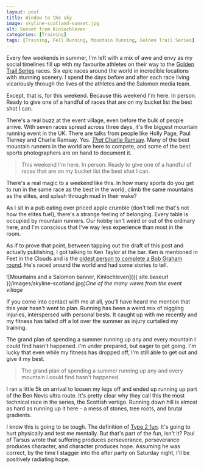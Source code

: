 ```yaml
---
layout: post
title: Window to the sky
image: skyline-scotland-sunset.jpg
alt: Sunset from Kinlochleven
categories: [Training]
tags: [Training, Fell Running, Mountain Running, Golden Trail Series]
---
```


Every few weekends in summer, I'm left with a mix of awe and envy as my social timelines fill up with my favourite athletes on their way to the [Golden Trail Series](https://www.instagram.com/goldentrailseries/) races. Six epic races around the world in incredible locations with stunning scenery. I spend the days before and after each race living vicariously through the lives of the athletes and the Salomon media team.

Except, that is, for this weekend. Because this weekend I'm here. In person. Ready to give one of a handful of races that are on my bucket list the best shot I can. 

There's a real buzz at the event village, even before the bulk of people arrive. With seven races spread across three days, it's the biggest mountain running event in the UK. There are talks from people like Holly Page, Paul Tierney and Charlie Ramsay. Yes. [*That* Charlie Ramsay](https://en.wikipedia.org/wiki/Ramsay_Round). Many of the best mountain runners in the world are here to compete, and some of the best sports photographers are on hand to document it.

>This weekend I'm here. In person. Ready to give one of a handful of races that are on my bucket list the best shot I can. 

There's a real magic to a weekend like this. In how many sports do you get to run in the same race as the best in the world, climb the same mountains as the elites, and splash through mud in their wake?

As I sit in a pub eating over priced apple crumble (don't tell me that's not how the elites fuel), there's a strange feeling of belonging. Every table is occupied by mountain runners. Our hobby isn't weird or out of the ordinary here, and I'm conscious that I've way less experience than most in the room.

As if to prove that point, between tapping out the draft of this post and actually publishing, I got talking to Ken Taylor at the bar. Ken is mentioned in Feet in the Clouds and is the [oldest person to complete a Bob Graham round](https://www.thewestmorlandgazette.co.uk/sport/16350444.ken-becomes-oldest-to-complete-bob-graham-round/). He's raced around the world and had some stories to tell.

![Mountains and a Salomon banner, Kinlochleven]({{ site.baseurl }}/images/skyline-scotland.jpg)*One of the many views from the event village*

If you come into contact with me at all, you'll have heard me mention that this year hasn't went to plan. Running has been a weird mix of niggling injuries, interspersed with personal bests. It caught up with me recently and my fitness has tailed off a lot over the summer as injury curtailed my training.

The grand plan of spending a summer running up any and every mountain I could find hasn't happened. I'm under prepared, but eager to get going. I'm lucky that even while my fitness has dropped off, I'm still able to get out and give it my best.

>The grand plan of spending a summer running up any and every mountain I could find hasn't happened.

I ran a little 5k on arrival to loosen my legs off and ended up running up part of the Ben Nevis ultra route. It's pretty clear why they call this the most technical race in the series, the Scottish vertigo. Running down hill is almost as hard as running up it here – a mess of stones, tree roots, and brutal gradients.

I know this is going to be tough. The definition of [Type 2 fun](https://www.rei.com/blog/climb/fun-scale). It's going to hurt physically and test me mentally. But that's part of the fun, isn't it? Paul of Tarsus wrote that suffering produces perseverance, perseverance produces character, and character produces hope. Assuming he was correct, by the time I stagger into the after party on Saturday night, I'll be positively radiating hope.

